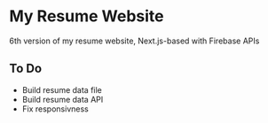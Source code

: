 # My Resume Website

6th version of my resume website, Next.js-based with Firebase APIs

## To Do

- Build resume data file
- Build resume data API
- Fix responsivness
